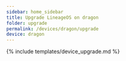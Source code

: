 ```yaml
---
sidebar: home_sidebar
title: Upgrade LineageOS on dragon
folder: upgrade
permalink: /devices/dragon/upgrade
device: dragon
---
```

{% include templates/device_upgrade.md %}
